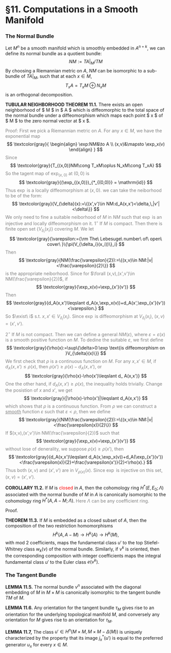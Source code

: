 # §11. Computations in a Smooth Manifold

###	 The Normal Bundle

Let $M^n$ be a smooth manifold which is smoothly embedded in $A^{n+k}$, we can define its normal bundle as a quotient bundle: 
$$
NM:=TA|_{M}\Big/TM
$$
By choosing a Riemannian metric on $A$, $NM$ can be isomorphic to a sub-bundle of $TA|_M$, such that at each $x\in M$, 
$$
T_xA = T_xM\oplus N_xM
$$
is an orthogonal decomposition. 

**TUBULAR NEIGHBORHOOD THEOREM 11.1.** 
There exists an open neighborhood of $ M $ in $ A $ which is diffeomorphic to the total space of the normal bundle under a diffeomorphism which maps each point $ x $ of $ M $ to the zero normal vector at $ x $. 

<span style="color:gray">Proof: First we pick a Riemannian metric on $A$. For any $x\in M$, we have the exponential map</span>
$$
\textcolor{gray}{
\begin{align}
\exp:NM&\to A \\
(x,v)&\mapsto \exp_x(v)
\end{align}
}
$$
<span style="color:gray">Since</span>
$$
\textcolor{gray}{T_{(x,0)}NM\cong T_xM\oplus N_xM\cong T_xA}
$$
<span style="color:gray">So the tagent map of $\exp_{(x,0)}$ at $(0,0)$ is</span>
$$
\textcolor{gray}{(\exp_{(x,0)})_{*_{(0,0)}} = \mathrm{id}}
$$
<span style="color:gray">Thus $\exp$ is a locally diffeomorphism at $(x,0)$. we can take the neiborhood to be of the form: </span> 
$$
\textcolor{gray}{V_{\delta}(x):=\{(x',v')\in NM:d_A(x,x')<\delta,\,|v'|<\delta\}}
$$
<span style="color:gray">We only need to fine a suitable neiborhood of $M$ in $NM$ such that $\exp$ is an injective and locally diffeomorphism on it. </span>
<span style="color:gray">$1^{\circ}$ If $M$ is compact. Then there is finite open set $\{V_{\delta_i}(x_i)\}$ covering $M$. We let</span>
$$
\textcolor{gray}{\varepsilon:={\rm The\ Lebesuge\ number\ of\ open\ cover\ }\{\pi(V_{\delta_i}(x_i))\}_i}
$$
<span style="color:gray">Then</span>
$$
\textcolor{gray}{NM(\frac{\varepsilon}{2}):=\{(x,v)\in NM:|v|<\frac{\varepsilon}{2}\}}
$$
<span style="color:gray">is the appropriate neiborhood. Since for $\forall (x,v),(x',v')\in NM(\frac{\varepsilon}{2})$, if</span>
$$
\textcolor{gray}{\exp_x(v)=\exp_{x'}(v')}
$$
<span style="color:gray">Then</span>
$$
\textcolor{gray}{d_A(x,x')\leqslant d_A(x,\exp_x(v))+d_A(x',\exp_{x'}(v'))<\varepsilon.}
$$
<span style="color:gray">So $\exist\ i$ s.t. $x,x'\in V_{\delta_i}(x_i)$. Since $\exp$ is diffeomorphism at $V_{\delta_i}(x_i)$, $(x,v)=(x',v')$.</span>

<span style="color:gray">$2^{\circ}$ If $M$ is not compact. Then we can define a general $NM(\varepsilon)$, where $\varepsilon=\varepsilon(x)$ is a smooth positive function on $M$. To dedine the suitable $\varepsilon$, we first define </span>
$$
\textcolor{gray}{\rho(x):=\sup\{\delta>0:\exp \text{is diffeomorphism on }V_{\delta}(x)\}}
$$
<span style="color:gray">We first check that $\rho$ is a continuous function on $M$. For any $x,x'\in M$, if $d_A(x,x')\leqslant\rho(x)$, then $\rho(x')\geqslant\rho(x)-d_A(x,x')$, or </span>
$$
\textcolor{gray}{\rho(x)-\rho(x')\leqslant d_
A(x,x')}
$$
<span style="color:gray">One the other hand, if $d_A(x,x')\geqslant\rho(x)$, the inequality holds trivially. Change the posistion of $x$ and $x'$, we get </span>
$$
\textcolor{gray}{|\rho(x)-\rho(x')|\leqslant d_A(x,x')}
$$
<span style="color:gray">which shows that $\rho$ is a continuous function. From $\rho$ we can construct a <u>smooth</u> function $\varepsilon$ such that $\varepsilon<\rho$, then we define </span>
$$
\textcolor{gray}{NM(\frac{\varepsilon}{2}):=\{(x,v)\in NM:|v|<\frac{\varepsilon(x)}{2}\}}
$$
<span style="color:gray">If $(x,v),(x',v')\in NM(\frac{\varepsilon}{2})$ such that </span>
$$
\textcolor{gray}{\exp_x(v)=\exp_{x'}(v')}
$$
<span style="color:gray">without lose of denerality, we suppose $\rho(x)\geqslant\rho(x')$, then </span>
$$
\textcolor{gray}{d_A(x,x')\leqslant d_A(x,\exp_x(v))+d_A(\exp_{x'}(v'))<\frac{\varepsilon(x)}{2}+\frac{\varepsilon(x')}{2}<\rho(x).}
$$
<span style="color:gray">Thus both $(x,v)$ and $(x',v')$ are in $V_{\rho(x)}(x)$. Since $\exp$ is injective on this set, $(x,v)=(x',v')$.</span>



**COROLLARY 11.2.** 
If $M$ is <span style="color:red">closed</span> in $A$, then the cohomology ring $H^*(E, E_0; \Lambda)$ associated with the normal bundle of $M$ in $A$ is canonically isomorphic to the cohomology ring $H^*(A, A - M; \Lambda)$. 
<span style="color:gray">Here $\Lambda$ can be any coefficient ring.</span> 

Proof. 

**THEOREM 11.3.** 
If $M$ is embedded as a closed subset of $A$, then the composition of the two restriction homomorphisms  
$$
H^k(A, A - M) \to H^k(A) \to H^k(M),
$$
with mod 2 coefficients, maps the fundamental class $u'$ to the top Stiefel-Whitney class $w_k(\nu)$ of the normal bundle. Similarly, if $\nu^k$ is oriented, then the corresponding composition with integer coefficients maps the integral fundamental class $u'$ to the Euler class $e(\nu^k)$. 



### The Tangent Bundle

**LEMMA 11.5.** 
 The normal bundle $\nu^n$ associated with the diagonal embedding of $M$ in $M \times M$ is canonically isomorphic to the tangent bundle $TM$ of $M$. 

**LEMMA 11.6.** 
Any orientation for the tangent bundle $\tau_{M}$ gives rise to an orientation for the underlying topological manifold $M$, and conversely any orientation for $M$ gives rise to an orientation for $\tau_{M}$. 

**LEMMA 11.7,** 
The class $u' \in H^n(M \times M, M \times M - \Delta(M))$ is uniquely characterized by the property that its image $j_x^*(u')$ is equal to the preferred generator $u_x$ for every $x \in M$. 
